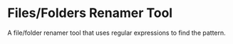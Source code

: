 # Files/Folders Renamer Tool

A file/folder renamer tool that uses regular expressions to find the pattern.
